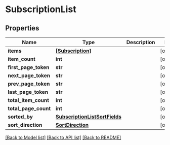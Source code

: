 # SubscriptionList


## Properties
Name | Type | Description | Notes
------------ | ------------- | ------------- | -------------
**items** | [**[Subscription]**](Subscription.md) |  | [optional] 
**item_count** | **int** |  | [optional] 
**first_page_token** | **str** |  | [optional] 
**next_page_token** | **str** |  | [optional] 
**prev_page_token** | **str** |  | [optional] 
**last_page_token** | **str** |  | [optional] 
**total_item_count** | **int** |  | [optional] 
**total_page_count** | **int** |  | [optional] 
**sorted_by** | [**SubscriptionListSortFields**](SubscriptionListSortFields.md) |  | [optional] 
**sort_direction** | [**SortDirection**](SortDirection.md) |  | [optional] 

[[Back to Model list]](../README.md#documentation-for-models) [[Back to API list]](../README.md#documentation-for-api-endpoints) [[Back to README]](../README.md)


